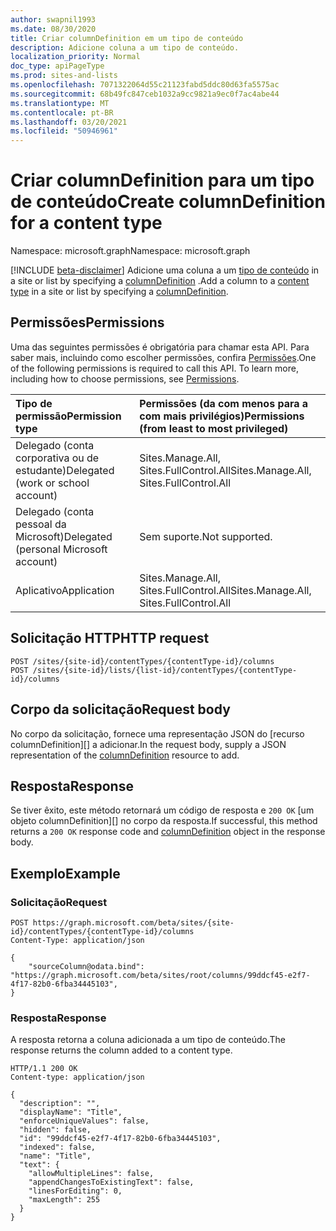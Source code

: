 ```yaml
---
author: swapnil1993
ms.date: 08/30/2020
title: Criar columnDefinition em um tipo de conteúdo
description: Adicione coluna a um tipo de conteúdo.
localization_priority: Normal
doc_type: apiPageType
ms.prod: sites-and-lists
ms.openlocfilehash: 7071322064d55c21123fabd5ddc80d63fa5575ac
ms.sourcegitcommit: 68b49fc847ceb1032a9cc9821a9ec0f7ac4abe44
ms.translationtype: MT
ms.contentlocale: pt-BR
ms.lasthandoff: 03/20/2021
ms.locfileid: "50946961"
---
```

# <a name="create-columndefinition-for-a-content-type"></a><span data-ttu-id="6e280-103">Criar columnDefinition para um tipo de conteúdo</span><span class="sxs-lookup"><span data-stu-id="6e280-103">Create columnDefinition for a content type</span></span>
<span data-ttu-id="6e280-104">Namespace: microsoft.graph</span><span class="sxs-lookup"><span data-stu-id="6e280-104">Namespace: microsoft.graph</span></span>

[!INCLUDE [beta-disclaimer](../../includes/beta-disclaimer.md)]
<span data-ttu-id="6e280-105">Adicione uma coluna a um [tipo de conteúdo][contentType] in a site or list by specifying a [columnDefinition][columnDefinition] .</span><span class="sxs-lookup"><span data-stu-id="6e280-105">Add a column to a [content type][contentType] in a site or list by specifying a [columnDefinition][columnDefinition].</span></span>

## <a name="permissions"></a><span data-ttu-id="6e280-106">Permissões</span><span class="sxs-lookup"><span data-stu-id="6e280-106">Permissions</span></span>

<span data-ttu-id="6e280-p101">Uma das seguintes permissões é obrigatória para chamar esta API. Para saber mais, incluindo como escolher permissões, confira [Permissões](/graph/concepts/permissions_reference.md).</span><span class="sxs-lookup"><span data-stu-id="6e280-p101">One of the following permissions is required to call this API. To learn more, including how to choose permissions, see [Permissions](/graph/concepts/permissions_reference.md).</span></span>

  

|<span data-ttu-id="6e280-109">Tipo de permissão</span><span class="sxs-lookup"><span data-stu-id="6e280-109">Permission type</span></span> | <span data-ttu-id="6e280-110">Permissões (da com menos para a com mais privilégios)</span><span class="sxs-lookup"><span data-stu-id="6e280-110">Permissions (from least to most privileged)</span></span> |
|:--------------------|:---------------------------------------------------------|
|<span data-ttu-id="6e280-111">Delegado (conta corporativa ou de estudante)</span><span class="sxs-lookup"><span data-stu-id="6e280-111">Delegated (work or school account)</span></span> | <span data-ttu-id="6e280-112">Sites.Manage.All, Sites.FullControl.All</span><span class="sxs-lookup"><span data-stu-id="6e280-112">Sites.Manage.All, Sites.FullControl.All</span></span> |
|<span data-ttu-id="6e280-113">Delegado (conta pessoal da Microsoft)</span><span class="sxs-lookup"><span data-stu-id="6e280-113">Delegated (personal Microsoft account)</span></span> | <span data-ttu-id="6e280-114">Sem suporte.</span><span class="sxs-lookup"><span data-stu-id="6e280-114">Not supported.</span></span> |
|<span data-ttu-id="6e280-115">Aplicativo</span><span class="sxs-lookup"><span data-stu-id="6e280-115">Application</span></span> | <span data-ttu-id="6e280-116">Sites.Manage.All, Sites.FullControl.All</span><span class="sxs-lookup"><span data-stu-id="6e280-116">Sites.Manage.All, Sites.FullControl.All</span></span> |

  

## <a name="http-request"></a><span data-ttu-id="6e280-117">Solicitação HTTP</span><span class="sxs-lookup"><span data-stu-id="6e280-117">HTTP request</span></span>

<!-- { "blockType": "ignored" } -->
```http
POST /sites/{site-id}/contentTypes/{contentType-id}/columns
POST /sites/{site-id}/lists/{list-id}/contentTypes/{contentType-id}/columns
```

## <a name="request-body"></a><span data-ttu-id="6e280-118">Corpo da solicitação</span><span class="sxs-lookup"><span data-stu-id="6e280-118">Request body</span></span>

<span data-ttu-id="6e280-119">No corpo da solicitação, fornece uma representação JSON do [recurso columnDefinition][] a adicionar.</span><span class="sxs-lookup"><span data-stu-id="6e280-119">In the request body, supply a JSON representation of the [columnDefinition][] resource to add.</span></span>  

## <a name="response"></a><span data-ttu-id="6e280-120">Resposta</span><span class="sxs-lookup"><span data-stu-id="6e280-120">Response</span></span>

<span data-ttu-id="6e280-121">Se tiver êxito, este método retornará um código de resposta e `200 OK` [um objeto columnDefinition][] no corpo da resposta.</span><span class="sxs-lookup"><span data-stu-id="6e280-121">If successful, this method returns a `200 OK` response code and [columnDefinition][] object in the response body.</span></span>

## <a name="example"></a><span data-ttu-id="6e280-122">Exemplo</span><span class="sxs-lookup"><span data-stu-id="6e280-122">Example</span></span>

### <a name="request"></a><span data-ttu-id="6e280-123">Solicitação</span><span class="sxs-lookup"><span data-stu-id="6e280-123">Request</span></span>
<!-- { "blockType": "request" } -->
```http
POST https://graph.microsoft.com/beta/sites/{site-id}/contentTypes/{contentType-id}/columns
Content-Type: application/json

{
    "sourceColumn@odata.bind": "https://graph.microsoft.com/beta/sites/root/columns/99ddcf45-e2f7-4f17-82b0-6fba34445103",
}
```

### <a name="response"></a><span data-ttu-id="6e280-124">Resposta</span><span class="sxs-lookup"><span data-stu-id="6e280-124">Response</span></span>

<span data-ttu-id="6e280-125">A resposta retorna a coluna adicionada a um tipo de conteúdo.</span><span class="sxs-lookup"><span data-stu-id="6e280-125">The response returns the column added to a content type.</span></span>

<!-- { "blockType": "response", "@type": "microsoft.graph.columnDefinition", "truncated": true} -->

  

```http
HTTP/1.1 200 OK
Content-type: application/json

{
  "description": "",
  "displayName": "Title",
  "enforceUniqueValues": false,
  "hidden": false,
  "id": "99ddcf45-e2f7-4f17-82b0-6fba34445103",
  "indexed": false,
  "name": "Title",
  "text": {
    "allowMultipleLines": false,
    "appendChangesToExistingText": false,
    "linesForEditing": 0,
    "maxLength": 255
  }
}

```

  

[columnDefinition]: ../resources/columnDefinition.md
[contentType]: ../resources/contentType.md
  

